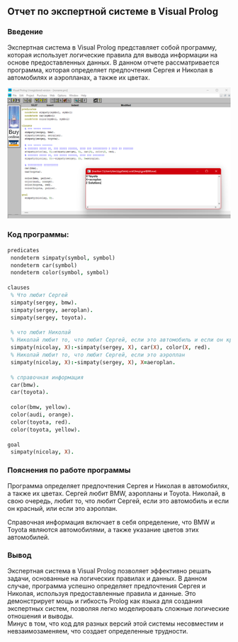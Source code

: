 ## Отчет по экспертной системе в Visual Prolog
### Введение
Экспертная система в Visual Prolog представляет собой программу, которая использует логические правила для вывода информации на основе предоставленных данных. В данном отчете рассматривается программа, которая определяет предпочтения Сергея и Николая в автомобилях и аэропланах, а также их цветах.

![image](image/image.png "Подсказка")

### Код программы:

```prolog
predicates
 nondeterm simpaty(symbol, symbol)
 nondeterm car(symbol)
 nondeterm color(symbol, symbol)
   
clauses
 % Что любит Сергей
 simpaty(sergey, bmw).
 simpaty(sergey, aeroplan).
 simpaty(sergey, toyota).

 % что любит Николай
 % Николай любит то, что любит Сергей, если это автомобиль и если он красный
 simpaty(nicolay, X):-simpaty(sergey, X), car(X), color(X, red).
 % Николай любит то, что любит Сергей, если это аэроплан
 simpaty(nicolay, X):-simpaty(sergey, X), X=aeroplan.

 % справочная информация
 car(bmw).  
 car(toyota).

 color(bmw, yellow).
 color(audi, orange).
 color(toyota, red).
 color(toyota, yellow).
   
goal
 simpaty(nicolay, X).
 ```

### Пояснения по работе программы
Программа определяет предпочтения Сергея и Николая в автомобилях, а также их цветах. Сергей любит BMW, аэропланы и Toyota. Николай, в свою очередь, любит то, что любит Сергей, если это автомобиль и если он красный, или если это аэроплан.

Справочная информация включает в себя определение, что BMW и Toyota являются автомобилями, а также указание цветов этих автомобилей.

### Вывод
Экспертная система в Visual Prolog позволяет эффективно решать задачи, основанные на логических правилах и данных. В данном случае, программа успешно определяет предпочтения Сергея и Николая, используя предоставленные правила и данные. Это демонстрирует мощь и гибкость Prolog как языка для создания экспертных систем, позволяя легко моделировать сложные логические отношения и выводы.  
Минус в том, что код для разных версий этой системы несовместим и невзаимозаменяем, что создает определенные трудности.